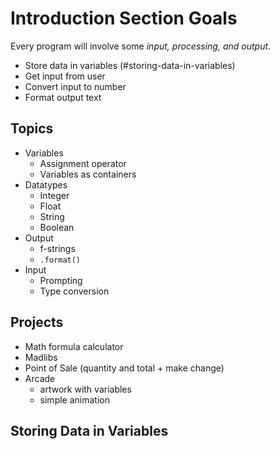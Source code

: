 # Introduction Section Goals
Every program will involve some *input, processing, and output*.
- Store data in variables (#storing-data-in-variables)
- Get input from user
- Convert input to number
- Format output text

## Topics
- Variables
    - Assignment operator
    - Variables as containers
- Datatypes
    - Integer
    - Float
    - String
    - Boolean
- Output
    - f-strings
    - `.format()`
- Input
    - Prompting
    - Type conversion
    
## Projects
- Math formula calculator
- Madlibs
- Point of Sale (quantity and total + make change)
- Arcade
    - artwork with variables
    - simple animation
   
## Storing Data in Variables
```python

```
